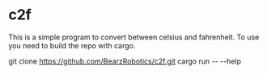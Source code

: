 # c2f 
This is a simple program to convert between celsius and fahrenheit.
To use you need to build the repo with cargo.


git clone https://github.com/BearzRobotics/c2f.git
cargo run -- --help
